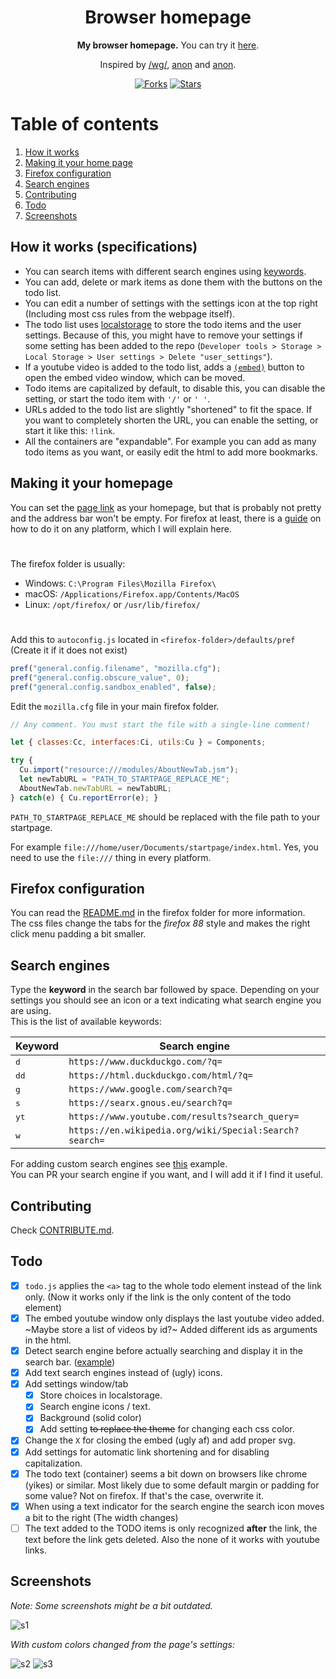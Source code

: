 <div align="center">
  <h1>Browser homepage</h1>
  <b>My browser homepage.</b> You can try it <a href="https://8dcc.github.io/browser-homepage/homepage.html">here</a>.<br>
  <p>Inspired by <a href="https://boards.4chan.org/wg/thread/7801612">/wg/</a>, <a href="https://boards.4chan.org/wg/thread/7801612#p7822666">anon</a> and <a href="https://boards.4chan.org/wg/thread/7801612#p7827588">anon</a>.</p>
  <a href="https://github.com/8dcc/browser-homepage/network/members"><img src="https://img.shields.io/github/forks/8dcc/browser-homepage.svg?style=for-the-badge&logo=javascript&color=ead54e&logoColor=ead54e" alt="Forks"></a>
  <a href="https://github.com/8dcc/browser-homepage/stargazers"><img src="https://img.shields.io/github/stars/8dcc/browser-homepage.svg?style=for-the-badge&logo=javascript&color=ead54e&logoColor=ead54e" alt="Stars"></a>
</div>

# Table of contents
1. [How it works](#How-it-works-specifications)
2. [Making it your home page](#Making-it-your-homepage)
3. [Firefox configuration](#Firefox-configuration)
4. [Search engines](#Search-engines)
5. [Contributing](#Contributing)
6. [Todo](#Todo)
7. [Screenshots](#Screenshots)

## How it works (specifications)
- You can search items with different search engines using [keywords](#search-engines).
- You can add, delete or mark items as done them with the buttons on the todo list.
- You can edit a number of settings with the settings icon at the top right (Including most css rules from the webpage itself).
- The todo list uses [localstorage](https://blog.logrocket.com/localstorage-javascript-complete-guide/) to store the todo items and the user settings. Because of this, you might have to remove your settings if some setting has been added to the repo (`Developer tools > Storage > Local Storage > User settings > Delete "user_settings"`).
- If a youtube video is added to the todo list, adds a [`(embed)`](https://github.com/8dcc/youtube-embed-window) button to open the embed video window, which can be moved.
- Todo items are capitalized by default, to disable this, you can disable the setting, or start the todo item with `'/'` or `' '`.
- URLs added to the todo list are slightly "shortened" to fit the space. If you want to completely shorten the URL, you can enable the setting, or start it like this: `!link`.
- All the containers are "expandable". For example you can add as many todo items as you want, or easily edit the html to add more bookmarks.

## Making it your homepage
You can set the [page link](https://8dcc.github.io/browser-homepage/homepage.html) as your homepage, but that is probably not pretty and the address bar won't be empty. For firefox at least, there is a [guide](https://stpg.tk/guides/firefox-startpage/) on how to do it on any platform, which I will explain here.

#

The firefox folder is usually:
- Windows: `C:\Program Files\Mozilla Firefox\`
- macOS: `/Applications/Firefox.app/Contents/MacOS`
- Linux: `/opt/firefox/` or `/usr/lib/firefox/`

#

Add this to `autoconfig.js` located in `<firefox-folder>/defaults/pref` (Create it if it does not exist)
```js
pref("general.config.filename", "mozilla.cfg");
pref("general.config.obscure_value", 0);
pref("general.config.sandbox_enabled", false);
```
Edit the `mozilla.cfg` file in your main firefox folder.
```js
// Any comment. You must start the file with a single-line comment!

let { classes:Cc, interfaces:Ci, utils:Cu } = Components;

try {
  Cu.import("resource:///modules/AboutNewTab.jsm");
  let newTabURL = "PATH_TO_STARTPAGE_REPLACE_ME";
  AboutNewTab.newTabURL = newTabURL;
} catch(e) { Cu.reportError(e); }
```
`PATH_TO_STARTPAGE_REPLACE_ME` should be replaced with the file path to your startpage.

For example `file:///home/user/Documents/startpage/index.html`. Yes, you need to use the `file:///` thing in every platform.

## Firefox configuration
You can read the [README.md](https://github.com/8dcc/browser-homepage/tree/main/firefox) in the firefox folder for more information.  
The css files change the tabs for the *firefox 88* style and makes the right click menu padding a bit smaller.

## Search engines
Type the **keyword** in the search bar followed by space. Depending on your settings you should see an icon or a text indicating what search engine you are using.  
This is the list of available keywords:

Keyword       | Search engine
--------------|-----------------------
<kbd>d</kbd>  | `https://www.duckduckgo.com/?q=`
<kbd>dd</kbd> | `https://html.duckduckgo.com/html/?q=`
<kbd>g</kbd>  | `https://www.google.com/search?q=`
<kbd>s</kbd>  | `https://searx.gnous.eu/search?q=`
<kbd>yt</kbd> | `https://www.youtube.com/results?search_query=`
<kbd>w</kbd>  | `https://en.wikipedia.org/wiki/Special:Search?search=`

For adding custom search engines see [this](https://github.com/8dcc/browser-homepage/commit/eb7527c3a777472c7a0208919a742efff0129283#diff-ea1c1de5ab8cb543a3597ba84a6308ab4227b0419fdc81b56bd52950a1c00f6e) example.  
You can PR your search engine if you want, and I will add it if I find it useful.

## Contributing
Check [CONTRIBUTE.md](https://github.com/8dcc/browser-homepage/blob/main/CONTRIBUTE.md).

## Todo
- [X] `todo.js` applies the `<a>` tag to the whole todo element instead of the link only. (Now it works only if the link is the only content of the todo element)
- [X] The embed youtube window only displays the last youtube video added. ~Maybe store a list of videos by id?~ Added different ids as arguments in the html.
- [X] Detect search engine before actually searching and display it in the search bar. ([example](https://user-images.githubusercontent.com/29655971/205471203-57321112-905b-49fb-8773-5887a07866ea.png))
- [X] Add text search engines instead of (ugly) icons.
- [X] Add settings window/tab
    - [X] Store choices in localstorage.
    - [X] Search engine icons / text.
    - [X] Background (solid color)
    - [X] Add setting ~~to replace the theme~~ for changing each css color.
- [X] Change the `X` for closing the embed (ugly af) and add proper svg.
- [X] Add settings for automatic link shortening and for disabling capitalization.
- [X] The todo text (container) seems a bit down on browsers like chrome (yikes) or similar. Most likely due to some default margin or padding for some value? Not on firefox. If that's the case, overwrite it.
- [X] When using a text indicator for the search engine the search icon moves a bit to the right (The width changes)
- [ ] The text added to the TODO items is only recognized **after** the link, the text before the link gets deleted. Also the none of it works with youtube links.

## Screenshots
*Note: Some screenshots might be a bit outdated.*

![s1](https://user-images.githubusercontent.com/29655971/205471192-314c6e58-ebd6-4bc6-af83-2088d49f8287.png)

*With custom colors changed from the page's settings:*

![s2](https://user-images.githubusercontent.com/29655971/205471146-39a451f6-6113-43dc-a1ac-1faee6117eba.png)
![s3](https://user-images.githubusercontent.com/29655971/205471177-5fc8c92c-0b7e-42df-8674-b375decdc3cb.png)
